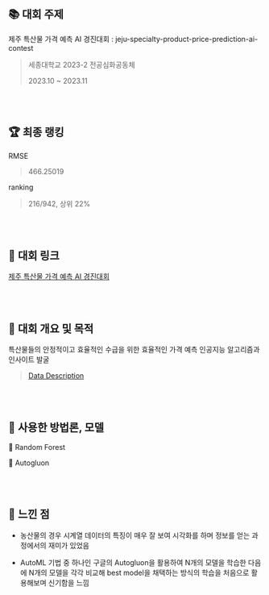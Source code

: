 ## :books: 대회 주제 
제주 특산물 가격 예측 AI 경진대회 : jeju-specialty-product-price-prediction-ai-contest

> 세종대학교 2023-2 전공심화공동체
> 
> 2023.10 ~ 2023.11

<br/><br/>

## 🏆 최종 랭킹
RMSE
> 466.25019

ranking 
> 216/942, 상위 22%

<br/><br/>

## :star2: 대회 링크
[제주 특산물 가격 예측 AI 경진대회](https://dacon.io/competitions/official/236176/)

<br/><br/>

## :star2: 대회 개요 및 목적
특산물들의 안정적이고 효율적인 수급을 위한 효율적인 가격 예측 인공지능 알고리즘과 인사이트 발굴


> [Data Description](https://dacon.io/competitions/official/236176/data)

<br/><br/>

## :star2: 사용한 방법론, 모델
📌 Random Forest

📌 Autogluon

<br/><br/>

## :star2: 느낀 점
- 농산물의 경우 시계열 데이터의 특징이 매우 잘 보여 시각화를 하며 정보를 얻는 과정에서의 재미가 있었음

- AutoML 기법 중 하나인 구글의 Autogluon을 활용하여 N개의 모델을 학습한 다음에 N개의 모델을 각각 비교해 best model을 채택하는 방식의 학습을 처음으로 활용해보며 신기함을 느낌
